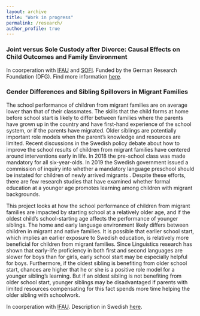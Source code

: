 ```yaml
---
layout: archive
title: "Work in progress"
permalink: /research/
author_profile: true
---
```


### Joint versus Sole Custody after Divorce: Causal Effects on Child Outcomes and Family Environment
In coorperation with [IFAU](https://www.ifau.se/en/) and [SOFI](https://www.su.se/swedish-institute-for-social-research/ ). Funded by the German Research Foundation (DFG). Find more information [here](https://www.ifo.de/en/project/2021-07-01/joint-versus-sole-custody-after-divorce-causal-effects-child-outcomes-and-family). 


### Gender Differences and Sibling Spillovers in Migrant Families
The school performance of children from migrant families are on average lower than that of their classmates. The skills that the child forms at home before school start is likely to differ between families where the parents have grown up in the country and have first-hand experience of the school system, or if the parents have migrated. Older siblings are potentially important role models when the parent’s knowledge and resources are limited. Recent discussions in the Swedish policy debate about how to improve the school results of children from migrant families have centered around interventions early in life. In 2018 the pre-school class was made mandatory for all six-year-olds. In 2019 the Swedish government issued a commission of inquiry into whether a mandatory language preschool should be instated for children of newly arrived migrants . Despite these efforts, there are few research studies that have examined whether formal education at a younger age promotes learning among children with migrant backgrounds.   

This project looks at how the school performance of children from migrant families are impacted by starting school at a relatively older age, and if the oldest child’s school-starting age affects the performance of younger siblings. The home and early language environment likely differs between children in migrant and native families. It is possible that earlier school start, which implies an earlier exposure to Swedish education, is relatively more beneficial for children from migrant families. Since Linguistics research has shown that early-life proficiency in both first and second languages are slower for boys than for girls, early school start may be especially helpful for boys. Furthermore, if the oldest sibling is benefiting from older school start, chances are higher that he or she is a positive role model for a younger sibling’s learning. But if an oldest sibling is not benefiting from older school start, younger siblings may be disadvantaged if parents with limited resources compensating for this fact spends more time helping the older sibling with schoolwork.

In coorperation with [IFAU](https://www.ifau.se/en/). Description in Swedish [here](https://www.ifau.se/Forskning/Pa-gang/Utbildningspolitik/hur-paverkas-barn-med-invandrarbakgrund-av-att-borja-skolan-tidigare/).

